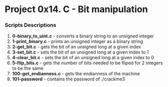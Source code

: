 # Project 0x14. C - Bit manipulation

### Scripts Descriptions

1. **0-binary_to_uint.c** - converts a binary string to an unsigned integer
2. **1-print_binary.c** - prints an unsigned integer as a binary string
3. **2-get_bit.c** - gets the bit of an unsigned long at a given index
4. **3-set_bit.c** - sets the bit of an unsigned long at a given index to 1
5. **4-clear_bit.c** - sets the bit of an unsigned long at a given index to 0
6. **5-flip_bits.c** - gets the number of bits needed to be fliped for 2 integers to be the same
7. **100-get_endianness.c** - gets the endianness of the machine
8. **101-password** - contains the password of ./crackme3


